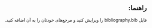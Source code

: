 <div dir="rtl">

## راهنما:

فایل bibliography.bib را ویرایش کنید و مرجع‌های خودتان را به آن اضافه کنید.
